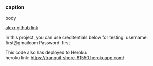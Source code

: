 ### caption

body

[alexr github link](https://github.com/alexr007)

In this project, you can use creditentials below for testing: 
username: first@gmailcom 
Password: first          

This code also has deployed to Heroku:   
heroku link: https://tranquil-shore-61550.herokuapp.com/     
